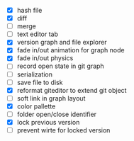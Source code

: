 - [x] hash file
- [x] diff
- [ ] merge
- [ ] text editor tab
- [x] version graph and file explorer
- [x] fade in/out animation for graph node
- [x] fade in/out physics
- [ ] record open state in git graph
- [ ] serialization
- [ ] save file to disk
- [x] reformat giteditor to extend git object
- [ ] soft link in graph layout
- [x] color pallette
- [ ] folder open/close identifier
- [x] lock previous version
- [ ] prevent wirte for locked version